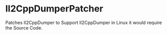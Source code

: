 # Il2CppDumperPatcher
Patches Il2CppDumper to Support Il2CppDumper in Linux it would require the Source Code.
